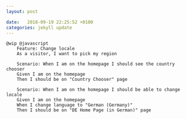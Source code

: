 ```yaml
---
layout: post

date:   2018-09-19 22:25:52 +0100
categories: jekyll update
---
```

    @wip @javascript
        Feature: Change locale
        As a visitor, I want to pick my region

        Scenario: When I am on the homepage I should see the country chooser
        Given I am on the homepage
        Then I should be on "Country Chooser" page

        Scenario: When I am on the homepage I should be able to change locale
        Given I am on the homepage
        When I change language to "German (Germany)"
        Then I should be on "DE Home Page (in German)" page
